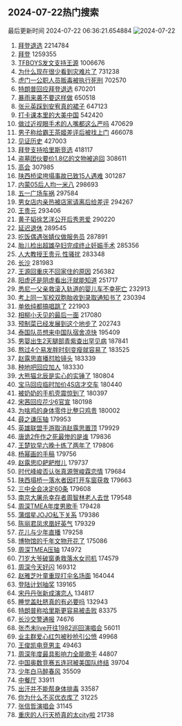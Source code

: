 ## 2024-07-22热门搜索 
最后更新时间 2024-07-22 06:36:21.654884 
![2024-07-22](https://imgs-storage.s3.us-east-005.backblazeb2.com/20240722/2024-07-22.png?versionId=4_z8fbbed132d73df8689c40f13_f1140673130757f68_d20240721_m223621_c005_v0501022_t0006_u01721601381234) 
1. [拜登退选](https://s.weibo.com/weibo?q=%23%E6%8B%9C%E7%99%BB%E9%80%80%E9%80%89%23&t=31&band_rank=8&Refer=top) 2214784
1. [拜登](https://s.weibo.com/weibo?q=%E6%8B%9C%E7%99%BB&t=31&band_rank=2&Refer=top) 1259355
1. [TFBOYS发文支持王源](https://s.weibo.com/weibo?q=%23TFBOYS%E5%8F%91%E6%96%87%E6%94%AF%E6%8C%81%E7%8E%8B%E6%BA%90%23&t=31&band_rank=1&Refer=top) 1006676
1. [为什么现在很少看到灾难片了](https://s.weibo.com/weibo?q=%E4%B8%BA%E4%BB%80%E4%B9%88%E7%8E%B0%E5%9C%A8%E5%BE%88%E5%B0%91%E7%9C%8B%E5%88%B0%E7%81%BE%E9%9A%BE%E7%89%87%E4%BA%86&t=31&band_rank=8&Refer=top) 731238
1. [虎门一公职人员贩毒被执行死刑](https://s.weibo.com/weibo?q=%23%E8%99%8E%E9%97%A8%E4%B8%80%E5%85%AC%E8%81%8C%E4%BA%BA%E5%91%98%E8%B4%A9%E6%AF%92%E8%A2%AB%E6%89%A7%E8%A1%8C%E6%AD%BB%E5%88%91%23&t=31&band_rank=2&Refer=top) 702570
1. [特朗普回应拜登退选](https://s.weibo.com/weibo?q=%23%E7%89%B9%E6%9C%97%E6%99%AE%E5%9B%9E%E5%BA%94%E6%8B%9C%E7%99%BB%E9%80%80%E9%80%89%23&t=31&band_rank=31&Refer=top) 670201
1. [暴雨来袭不要这样做](https://s.weibo.com/weibo?q=%23%E6%9A%B4%E9%9B%A8%E6%9D%A5%E8%A2%AD%E4%B8%8D%E8%A6%81%E8%BF%99%E6%A0%B7%E5%81%9A%23&t=31&band_rank=3&Refer=top) 650518
1. [张元英踩到安宥真的裙子](https://s.weibo.com/weibo?q=%23%E5%BC%A0%E5%85%83%E8%8B%B1%E8%B8%A9%E5%88%B0%E5%AE%89%E5%AE%A5%E7%9C%9F%E7%9A%84%E8%A3%99%E5%AD%90%23&t=31&band_rank=4&Refer=top) 647123
1. [打卡课本里的大美中国](https://s.weibo.com/weibo?q=%23%E6%89%93%E5%8D%A1%E8%AF%BE%E6%9C%AC%E9%87%8C%E7%9A%84%E5%A4%A7%E7%BE%8E%E4%B8%AD%E5%9B%BD%23&t=31&band_rank=3&Refer=top) 542420
1. [做过近视眼手术的人嘴都这么严吗](https://s.weibo.com/weibo?q=%23%E5%81%9A%E8%BF%87%E8%BF%91%E8%A7%86%E7%9C%BC%E6%89%8B%E6%9C%AF%E7%9A%84%E4%BA%BA%E5%98%B4%E9%83%BD%E8%BF%99%E4%B9%88%E4%B8%A5%E5%90%97%23&t=31&band_rank=5&Refer=top) 470629
1. [男子称给霸王茶姬差评后被找上门](https://s.weibo.com/weibo?q=%23%E7%94%B7%E5%AD%90%E7%A7%B0%E7%BB%99%E9%9C%B8%E7%8E%8B%E8%8C%B6%E5%A7%AC%E5%B7%AE%E8%AF%84%E5%90%8E%E8%A2%AB%E6%89%BE%E4%B8%8A%E9%97%A8%23&t=31&band_rank=42&Refer=top) 466078
1. [见证历史](https://s.weibo.com/weibo?q=%23%E8%A7%81%E8%AF%81%E5%8E%86%E5%8F%B2%23&t=31&band_rank=12&Refer=top) 427003
1. [拜登支持哈里斯竞选](https://s.weibo.com/weibo?q=%23%E6%8B%9C%E7%99%BB%E6%94%AF%E6%8C%81%E5%93%88%E9%87%8C%E6%96%AF%E7%AB%9E%E9%80%89%23&t=31&band_rank=36&Refer=top) 418117
1. [盗墓团伙要价1.8亿的文物被追回](https://s.weibo.com/weibo?q=%23%E7%9B%97%E5%A2%93%E5%9B%A2%E4%BC%99%E8%A6%81%E4%BB%B71.8%E4%BA%BF%E7%9A%84%E6%96%87%E7%89%A9%E8%A2%AB%E8%BF%BD%E5%9B%9E%23&t=31&band_rank=6&Refer=top) 308611
1. [高会](https://s.weibo.com/weibo?q=%E9%AB%98%E4%BC%9A&t=31&band_rank=7&Refer=top) 307985
1. [陕西桥梁垮塌事故已致15人遇难](https://s.weibo.com/weibo?q=%23%E9%99%95%E8%A5%BF%E6%A1%A5%E6%A2%81%E5%9E%AE%E5%A1%8C%E4%BA%8B%E6%95%85%E5%B7%B2%E8%87%B415%E4%BA%BA%E9%81%87%E9%9A%BE%23&t=31&band_rank=9&Refer=top) 301287
1. [内蒙05后人均一米八](https://s.weibo.com/weibo?q=%23%E5%86%85%E8%92%9905%E5%90%8E%E4%BA%BA%E5%9D%87%E4%B8%80%E7%B1%B3%E5%85%AB%23&t=31&band_rank=10&Refer=top) 298693
1. [五一广场车祸](https://s.weibo.com/weibo?q=%23%E4%BA%94%E4%B8%80%E5%B9%BF%E5%9C%BA%E8%BD%A6%E7%A5%B8%23&t=31&band_rank=11&Refer=top) 297584
1. [男女店内亲热被店家请离后给差评](https://s.weibo.com/weibo?q=%23%E7%94%B7%E5%A5%B3%E5%BA%97%E5%86%85%E4%BA%B2%E7%83%AD%E8%A2%AB%E5%BA%97%E5%AE%B6%E8%AF%B7%E7%A6%BB%E5%90%8E%E7%BB%99%E5%B7%AE%E8%AF%84%23&t=31&band_rank=12&Refer=top) 294267
1. [王贵元](https://s.weibo.com/weibo?q=%E7%8E%8B%E8%B4%B5%E5%85%83&t=31&band_rank=13&Refer=top) 293406
1. [黄子韬徐艺洋公开后秀恩爱](https://s.weibo.com/weibo?q=%23%E9%BB%84%E5%AD%90%E9%9F%AC%E5%BE%90%E8%89%BA%E6%B4%8B%E5%85%AC%E5%BC%80%E5%90%8E%E7%A7%80%E6%81%A9%E7%88%B1%23&t=31&band_rank=14&Refer=top) 290220
1. [延迟退休](https://s.weibo.com/weibo?q=%E5%BB%B6%E8%BF%9F%E9%80%80%E4%BC%91&t=31&band_rank=15&Refer=top) 289545
1. [吃饭偶遇张婧仪做服务员](https://s.weibo.com/weibo?q=%23%E5%90%83%E9%A5%AD%E5%81%B6%E9%81%87%E5%BC%A0%E5%A9%A7%E4%BB%AA%E5%81%9A%E6%9C%8D%E5%8A%A1%E5%91%98%23&t=31&band_rank=16&Refer=top) 287891
1. [胎儿检出超雄孕妇完成终止妊娠手术](https://s.weibo.com/weibo?q=%23%E8%83%8E%E5%84%BF%E6%A3%80%E5%87%BA%E8%B6%85%E9%9B%84%E5%AD%95%E5%A6%87%E5%AE%8C%E6%88%90%E7%BB%88%E6%AD%A2%E5%A6%8A%E5%A8%A0%E6%89%8B%E6%9C%AF%23&t=31&band_rank=17&Refer=top) 285356
1. [人大教授王贵元 性骚扰](https://s.weibo.com/weibo?q=%E4%BA%BA%E5%A4%A7%E6%95%99%E6%8E%88%E7%8E%8B%E8%B4%B5%E5%85%83%20%E6%80%A7%E9%AA%9A%E6%89%B0&t=31&band_rank=18&Refer=top) 283348
1. [长沙](https://s.weibo.com/weibo?q=%E9%95%BF%E6%B2%99&t=31&band_rank=19&Refer=top) 281983
1. [王源回重庆不回家住的原因](https://s.weibo.com/weibo?q=%23%E7%8E%8B%E6%BA%90%E5%9B%9E%E9%87%8D%E5%BA%86%E4%B8%8D%E5%9B%9E%E5%AE%B6%E4%BD%8F%E7%9A%84%E5%8E%9F%E5%9B%A0%23&t=31&band_rank=20&Refer=top) 256382
1. [阳虚还是阴虚看出汗就能知道](https://s.weibo.com/weibo?q=%23%E9%98%B3%E8%99%9A%E8%BF%98%E6%98%AF%E9%98%B4%E8%99%9A%E7%9C%8B%E5%87%BA%E6%B1%97%E5%B0%B1%E8%83%BD%E7%9F%A5%E9%81%93%23&t=31&band_rank=21&Refer=top) 251717
1. [悉尼一父亲救滚入轨道的婴儿车不幸死亡](https://s.weibo.com/weibo?q=%23%E6%82%89%E5%B0%BC%E4%B8%80%E7%88%B6%E4%BA%B2%E6%95%91%E6%BB%9A%E5%85%A5%E8%BD%A8%E9%81%93%E7%9A%84%E5%A9%B4%E5%84%BF%E8%BD%A6%E4%B8%8D%E5%B9%B8%E6%AD%BB%E4%BA%A1%23&t=31&band_rank=22&Refer=top) 232913
1. [考上同一军校双胞胎收到录取通知书了](https://s.weibo.com/weibo?q=%23%E8%80%83%E4%B8%8A%E5%90%8C%E4%B8%80%E5%86%9B%E6%A0%A1%E5%8F%8C%E8%83%9E%E8%83%8E%E6%94%B6%E5%88%B0%E5%BD%95%E5%8F%96%E9%80%9A%E7%9F%A5%E4%B9%A6%E4%BA%86%23&t=31&band_rank=10&Refer=top) 230394
1. [单依纯都搞唱跳了](https://s.weibo.com/weibo?q=%23%E5%8D%95%E4%BE%9D%E7%BA%AF%E9%83%BD%E6%90%9E%E5%94%B1%E8%B7%B3%E4%BA%86%23&t=31&band_rank=23&Refer=top) 221903
1. [相柳小夭见的最后一面](https://s.weibo.com/weibo?q=%23%E7%9B%B8%E6%9F%B3%E5%B0%8F%E5%A4%AD%E8%A7%81%E7%9A%84%E6%9C%80%E5%90%8E%E4%B8%80%E9%9D%A2%23&t=31&band_rank=24&Refer=top) 217080
1. [预制菜已经发展到这个地步了](https://s.weibo.com/weibo?q=%23%E9%A2%84%E5%88%B6%E8%8F%9C%E5%B7%B2%E7%BB%8F%E5%8F%91%E5%B1%95%E5%88%B0%E8%BF%99%E4%B8%AA%E5%9C%B0%E6%AD%A5%E4%BA%86%23&t=31&band_rank=25&Refer=top) 202743
1. [泰国队员想来中国队宿舍凉快](https://s.weibo.com/weibo?q=%23%E6%B3%B0%E5%9B%BD%E9%98%9F%E5%91%98%E6%83%B3%E6%9D%A5%E4%B8%AD%E5%9B%BD%E9%98%9F%E5%AE%BF%E8%88%8D%E5%87%89%E5%BF%AB%23&t=31&band_rank=26&Refer=top) 195409
1. [男婴出生2天腿部青紫查出罕见病](https://s.weibo.com/weibo?q=%23%E7%94%B7%E5%A9%B4%E5%87%BA%E7%94%9F2%E5%A4%A9%E8%85%BF%E9%83%A8%E9%9D%92%E7%B4%AB%E6%9F%A5%E5%87%BA%E7%BD%95%E8%A7%81%E7%97%85%23&t=31&band_rank=27&Refer=top) 187841
1. [熬过4个易发胖时刻变瘦就容易了](https://s.weibo.com/weibo?q=%23%E7%86%AC%E8%BF%874%E4%B8%AA%E6%98%93%E5%8F%91%E8%83%96%E6%97%B6%E5%88%BB%E5%8F%98%E7%98%A6%E5%B0%B1%E5%AE%B9%E6%98%93%E4%BA%86%23&t=31&band_rank=33&Refer=top) 183525
1. [赵露思直播怼脸镜头](https://s.weibo.com/weibo?q=%23%E8%B5%B5%E9%9C%B2%E6%80%9D%E7%9B%B4%E6%92%AD%E6%80%BC%E8%84%B8%E9%95%9C%E5%A4%B4%23&t=31&band_rank=28&Refer=top) 183339
1. [种地吧回应加人](https://s.weibo.com/weibo?q=%23%E7%A7%8D%E5%9C%B0%E5%90%A7%E5%9B%9E%E5%BA%94%E5%8A%A0%E4%BA%BA%23&t=31&band_rank=29&Refer=top) 183330
1. [大熊猫北辰是实心的实锤了](https://s.weibo.com/weibo?q=%23%E5%A4%A7%E7%86%8A%E7%8C%AB%E5%8C%97%E8%BE%B0%E6%98%AF%E5%AE%9E%E5%BF%83%E7%9A%84%E5%AE%9E%E9%94%A4%E4%BA%86%23&t=31&band_rank=10&Refer=top) 180804
1. [宝马回应临时加价4S店才交车](https://s.weibo.com/weibo?q=%23%E5%AE%9D%E9%A9%AC%E5%9B%9E%E5%BA%94%E4%B8%B4%E6%97%B6%E5%8A%A0%E4%BB%B74S%E5%BA%97%E6%89%8D%E4%BA%A4%E8%BD%A6%23&t=31&band_rank=42&Refer=top) 180440
1. [被奶奶的手机壳震惊到了](https://s.weibo.com/weibo?q=%23%E8%A2%AB%E5%A5%B6%E5%A5%B6%E7%9A%84%E6%89%8B%E6%9C%BA%E5%A3%B3%E9%9C%87%E6%83%8A%E5%88%B0%E4%BA%86%23&t=31&band_rank=48&Refer=top) 180397
1. [宋茜回应花少6官宣](https://s.weibo.com/weibo?q=%23%E5%AE%8B%E8%8C%9C%E5%9B%9E%E5%BA%94%E8%8A%B1%E5%B0%916%E5%AE%98%E5%AE%A3%23&t=31&band_rank=26&Refer=top) 180198
1. [为啥鸡的身体零件比整只鸡贵](https://s.weibo.com/weibo?q=%23%E4%B8%BA%E5%95%A5%E9%B8%A1%E7%9A%84%E8%BA%AB%E4%BD%93%E9%9B%B6%E4%BB%B6%E6%AF%94%E6%95%B4%E5%8F%AA%E9%B8%A1%E8%B4%B5%23&t=31&band_rank=36&Refer=top) 180002
1. [薛之谦压轴](https://s.weibo.com/weibo?q=%E8%96%9B%E4%B9%8B%E8%B0%A6%E5%8E%8B%E8%BD%B4&t=31&band_rank=31&Refer=top) 179953
1. [英雄联盟手游取消赵露思置顶](https://s.weibo.com/weibo?q=%23%E8%8B%B1%E9%9B%84%E8%81%94%E7%9B%9F%E6%89%8B%E6%B8%B8%E5%8F%96%E6%B6%88%E8%B5%B5%E9%9C%B2%E6%80%9D%E7%BD%AE%E9%A1%B6%23&t=31&band_rank=47&Refer=top) 179929
1. [唐诡2仵作之死最惨的是谁](https://s.weibo.com/weibo?q=%23%E5%94%90%E8%AF%A12%E4%BB%B5%E4%BD%9C%E4%B9%8B%E6%AD%BB%E6%9C%80%E6%83%A8%E7%9A%84%E6%98%AF%E8%B0%81%23&t=31&band_rank=40&Refer=top) 179836
1. [王楚钦早六晚十练了两年了](https://s.weibo.com/weibo?q=%23%E7%8E%8B%E6%A5%9A%E9%92%A6%E6%97%A9%E5%85%AD%E6%99%9A%E5%8D%81%E7%BB%83%E4%BA%86%E4%B8%A4%E5%B9%B4%E4%BA%86%23&t=31&band_rank=48&Refer=top) 179806
1. [杨幂画的手稿](https://s.weibo.com/weibo?q=%23%E6%9D%A8%E5%B9%82%E7%94%BB%E7%9A%84%E6%89%8B%E7%A8%BF%23&t=31&band_rank=41&Refer=top) 179756
1. [赵露思ID耙耙柑儿](https://s.weibo.com/weibo?q=%23%E8%B5%B5%E9%9C%B2%E6%80%9DID%E8%80%99%E8%80%99%E6%9F%91%E5%84%BF%23&t=31&band_rank=37&Refer=top) 179737
1. [时代峰峻否认张真源贺峻霖恋情](https://s.weibo.com/weibo?q=%23%E6%97%B6%E4%BB%A3%E5%B3%B0%E5%B3%BB%E5%90%A6%E8%AE%A4%E5%BC%A0%E7%9C%9F%E6%BA%90%E8%B4%BA%E5%B3%BB%E9%9C%96%E6%81%8B%E6%83%85%23&t=31&band_rank=43&Refer=top) 179684
1. [陕西塌桥一落水者因打开车窗获救](https://s.weibo.com/weibo?q=%23%E9%99%95%E8%A5%BF%E5%A1%8C%E6%A1%A5%E4%B8%80%E8%90%BD%E6%B0%B4%E8%80%85%E5%9B%A0%E6%89%93%E5%BC%80%E8%BD%A6%E7%AA%97%E8%8E%B7%E6%95%91%23&t=31&band_rank=35&Refer=top) 179663
1. [三中全会决定60条](https://s.weibo.com/weibo?q=%23%E4%B8%89%E4%B8%AD%E5%85%A8%E4%BC%9A%E5%86%B3%E5%AE%9A60%E6%9D%A1%23&t=31&band_rank=34&Refer=top) 179608
1. [南京大屠杀幸存者周智林老人去世](https://s.weibo.com/weibo?q=%23%E5%8D%97%E4%BA%AC%E5%A4%A7%E5%B1%A0%E6%9D%80%E5%B9%B8%E5%AD%98%E8%80%85%E5%91%A8%E6%99%BA%E6%9E%97%E8%80%81%E4%BA%BA%E5%8E%BB%E4%B8%96%23&t=31&band_rank=30&Refer=top) 179548
1. [周深TMEA年度男歌手](https://s.weibo.com/weibo?q=%23%E5%91%A8%E6%B7%B1TMEA%E5%B9%B4%E5%BA%A6%E7%94%B7%E6%AD%8C%E6%89%8B%23&t=31&band_rank=39&Refer=top) 179428
1. [蒲熠星JOJO私下关系](https://s.weibo.com/weibo?q=%23%E8%92%B2%E7%86%A0%E6%98%9FJOJO%E7%A7%81%E4%B8%8B%E5%85%B3%E7%B3%BB%23&t=31&band_rank=49&Refer=top) 179386
1. [陈丽君凤求凰好英气](https://s.weibo.com/weibo?q=%23%E9%99%88%E4%B8%BD%E5%90%9B%E5%87%A4%E6%B1%82%E5%87%B0%E5%A5%BD%E8%8B%B1%E6%B0%94%23&t=31&band_rank=42&Refer=top) 179329
1. [花儿与少年直播](https://s.weibo.com/weibo?q=%23%E8%8A%B1%E5%84%BF%E4%B8%8E%E5%B0%91%E5%B9%B4%E7%9B%B4%E6%92%AD%23&t=31&band_rank=50&Refer=top) 179258
1. [博物馆的千年文物开花了](https://s.weibo.com/weibo?q=%23%E5%8D%9A%E7%89%A9%E9%A6%86%E7%9A%84%E5%8D%83%E5%B9%B4%E6%96%87%E7%89%A9%E5%BC%80%E8%8A%B1%E4%BA%86%23&t=31&band_rank=46&Refer=top) 175086
1. [周深TMEA压轴](https://s.weibo.com/weibo?q=%23%E5%91%A8%E6%B7%B1TMEA%E5%8E%8B%E8%BD%B4%23&t=31&band_rank=44&Refer=top) 174972
1. [71岁大爷破窗勇救落水女司机](https://s.weibo.com/weibo?q=%2371%E5%B2%81%E5%A4%A7%E7%88%B7%E7%A0%B4%E7%AA%97%E5%8B%87%E6%95%91%E8%90%BD%E6%B0%B4%E5%A5%B3%E5%8F%B8%E6%9C%BA%23&t=31&band_rank=15&Refer=top) 174579
1. [周深今天好闪](https://s.weibo.com/weibo?q=%23%E5%91%A8%E6%B7%B1%E4%BB%8A%E5%A4%A9%E5%A5%BD%E9%97%AA%23&t=31&band_rank=32&Refer=top) 169312
1. [赵雅芝叶童重现打伞名场面](https://s.weibo.com/weibo?q=%23%E8%B5%B5%E9%9B%85%E8%8A%9D%E5%8F%B6%E7%AB%A5%E9%87%8D%E7%8E%B0%E6%89%93%E4%BC%9E%E5%90%8D%E5%9C%BA%E9%9D%A2%23&t=31&band_rank=47&Refer=top) 164044
1. [登陆计划抽奖](https://s.weibo.com/weibo?q=%23%E7%99%BB%E9%99%86%E8%AE%A1%E5%88%92%E6%8A%BD%E5%A5%96%23&t=31&band_rank=38&Refer=top) 139165
1. [宋丹丹张新成演恋人](https://s.weibo.com/weibo?q=%23%E5%AE%8B%E4%B8%B9%E4%B8%B9%E5%BC%A0%E6%96%B0%E6%88%90%E6%BC%94%E6%81%8B%E4%BA%BA%23&t=31&band_rank=45&Refer=top) 134817
1. [睡觉盖肚脐真的有必要吗](https://s.weibo.com/weibo?q=%23%E7%9D%A1%E8%A7%89%E7%9B%96%E8%82%9A%E8%84%90%E7%9C%9F%E7%9A%84%E6%9C%89%E5%BF%85%E8%A6%81%E5%90%97%23&t=31&band_rank=38&Refer=top) 132943
1. [特朗普称哈里斯更容易被击败](https://s.weibo.com/weibo?q=%23%E7%89%B9%E6%9C%97%E6%99%AE%E7%A7%B0%E5%93%88%E9%87%8C%E6%96%AF%E6%9B%B4%E5%AE%B9%E6%98%93%E8%A2%AB%E5%87%BB%E8%B4%A5%23&t=31&band_rank=12&Refer=top) 83375
1. [长沙交警通报](https://s.weibo.com/weibo?q=%23%E9%95%BF%E6%B2%99%E4%BA%A4%E8%AD%A6%E9%80%9A%E6%8A%A5%23&t=31&band_rank=36&Refer=top) 74676
1. [张杰未live开往1982巡回演唱会](https://s.weibo.com/weibo?q=%E5%BC%A0%E6%9D%B0%E6%9C%AAlive%E5%BC%80%E5%BE%801982%E5%B7%A1%E5%9B%9E%E6%BC%94%E5%94%B1%E4%BC%9A&t=31&band_rank=49&Refer=top) 56011
1. [业主群爱心红包被秒抢引公愤](https://s.weibo.com/weibo?q=%23%E4%B8%9A%E4%B8%BB%E7%BE%A4%E7%88%B1%E5%BF%83%E7%BA%A2%E5%8C%85%E8%A2%AB%E7%A7%92%E6%8A%A2%E5%BC%95%E5%85%AC%E6%84%A4%23&t=31&band_rank=49&Refer=top) 49968
1. [王俊凯电竞男主](https://s.weibo.com/weibo?q=%23%E7%8E%8B%E4%BF%8A%E5%87%AF%E7%94%B5%E7%AB%9E%E7%94%B7%E4%B8%BB%23&t=31&band_rank=22&Refer=top) 49463
1. [周深年度最具影响力全能歌手](https://s.weibo.com/weibo?q=%23%E5%91%A8%E6%B7%B1%E5%B9%B4%E5%BA%A6%E6%9C%80%E5%85%B7%E5%BD%B1%E5%93%8D%E5%8A%9B%E5%85%A8%E8%83%BD%E6%AD%8C%E6%89%8B%23&t=31&band_rank=43&Refer=top) 44807
1. [中国奥数竞赛五连冠被美国队终结](https://s.weibo.com/weibo?q=%23%E4%B8%AD%E5%9B%BD%E5%A5%A5%E6%95%B0%E7%AB%9E%E8%B5%9B%E4%BA%94%E8%BF%9E%E5%86%A0%E8%A2%AB%E7%BE%8E%E5%9B%BD%E9%98%9F%E7%BB%88%E7%BB%93%23&t=31&band_rank=50&Refer=top) 39704
1. [少年白马醉春风](https://s.weibo.com/weibo?q=%E5%B0%91%E5%B9%B4%E7%99%BD%E9%A9%AC%E9%86%89%E6%98%A5%E9%A3%8E&t=31&band_rank=47&Refer=top) 35509
1. [中餐厅](https://s.weibo.com/weibo?q=%E4%B8%AD%E9%A4%90%E5%8E%85&t=31&band_rank=46&Refer=top) 33911
1. [出汗并不能帮身体排毒](https://s.weibo.com/weibo?q=%23%E5%87%BA%E6%B1%97%E5%B9%B6%E4%B8%8D%E8%83%BD%E5%B8%AE%E8%BA%AB%E4%BD%93%E6%8E%92%E6%AF%92%23&t=31&band_rank=50&Refer=top) 33587
1. [你为什么不买优衣库了](https://s.weibo.com/weibo?q=%23%E4%BD%A0%E4%B8%BA%E4%BB%80%E4%B9%88%E4%B8%8D%E4%B9%B0%E4%BC%98%E8%A1%A3%E5%BA%93%E4%BA%86%23&t=31&band_rank=46&Refer=top) 31225
1. [张信哲演唱会](https://s.weibo.com/weibo?q=%E5%BC%A0%E4%BF%A1%E5%93%B2%E6%BC%94%E5%94%B1%E4%BC%9A&t=31&band_rank=46&Refer=top) 31145
1. [重庆的人行天桥真的太city啦](https://s.weibo.com/weibo?q=%23%E9%87%8D%E5%BA%86%E7%9A%84%E4%BA%BA%E8%A1%8C%E5%A4%A9%E6%A1%A5%E7%9C%9F%E7%9A%84%E5%A4%AAcity%E5%95%A6%23&t=31&band_rank=47&Refer=top) 21738
